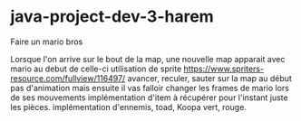 # java-project-dev-3-harem

Faire un mario bros

Lorsque l'on arrive sur le bout de la map, une nouvelle map apparait avec mario au debut de celle-ci
utilisation de sprite https://www.spriters-resource.com/fullview/116497/
avancer, reculer, sauter sur la map au début pas d'animation mais ensuite il vas falloir changer les frames de mario lors de ses mouvements
implémentation d'item à récupérer pour l'instant juste les pièces.
implémentation d'ennemis, toad, Koopa vert, rouge.


